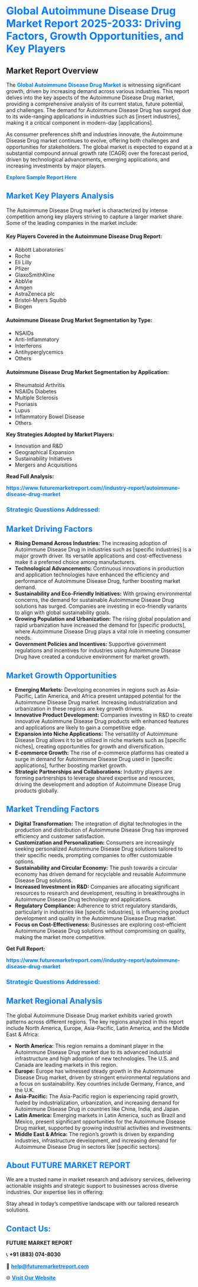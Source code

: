 <h1 style="color: #007BFF;">Global Autoimmune Disease Drug Market Report 2025-2033: Driving Factors, Growth Opportunities, and Key Players</h1>

<section id="overview">
<h2>Market Report Overview</h2>
<p>The <a href="https://www.futuremarketreport.com//industry-report/autoimmune-disease-drug-market" style="color: #007BFF; text-decoration: none;"><strong>Global Autoimmune Disease Drug Market</strong></a> is witnessing significant growth, driven by increasing demand across various industries. This report delves into the key aspects of the Autoimmune Disease Drug market, providing a comprehensive analysis of its current status, future potential, and challenges. The demand for Autoimmune Disease Drug has surged due to its wide-ranging applications in industries such as [insert industries], making it a critical component in modern-day [applications].</p>
<p>As consumer preferences shift and industries innovate, the Autoimmune Disease Drug market continues to evolve, offering both challenges and opportunities for stakeholders. The global market is expected to expand at a substantial compound annual growth rate (CAGR) over the forecast period, driven by technological advancements, emerging applications, and increasing investments by major players.</p>
</section>

<section id="overview">
<p><a href="https://www.futuremarketreport.com//request-sample/reportId=78871" style="color: #007BFF; text-decoration: none;"><strong>Explore Sample Report Here</strong></a></p>
</section>

<section id="key-players">
<h2 style="color: #007BFF;">Market Key Players Analysis</h2>
<p>The Autoimmune Disease Drug market is characterized by intense competition among key players striving to capture a larger market share. Some of the leading companies in the market include:</p>
<h4>Key Players Covered in the Autoimmune Disease Drug Report:</h4>
<ul><li>Abbott Laboratories</li><li>Roche</li><li>Eli Lilly</li><li>Pfizer</li><li>GlaxoSmithKline</li><li>AbbVie</li><li>Amgen</li><li>AstraZeneca plc</li><li>Bristol-Myers Squibb</li><li>Biogen</li></ul>
<h4>Autoimmune Disease Drug Market Segmentation by Type:</h4>
<ul><li>NSAIDs</li><li>Anti-Inflammatory</li><li>Interferons</li><li>Antihyperglycemics</li><li>Others</li></ul>

<h4>Autoimmune Disease Drug Market Segmentation by Application:</h4>
<ul><li>Rheumatoid Arthritis</li><li>NSAIDs Diabetes</li><li>Multiple Sclerosis</li><li>Psoriasis</li><li>Lupus</li><li>Inflammatory Bowel Disease</li><li>Others</li></ul>
<p><strong>Key Strategies Adopted by Market Players:</strong></p>
<ul>
<li>Innovation and R&D</li>
<li>Geographical Expansion</li>
<li>Sustainability Initiatives</li>
<li>Mergers and Acquisitions</li>
</ul>
</section>

<section>
<p><strong>Read Full Analysis: </strong></p><a href="https://www.futuremarketreport.com//industry-report/autoimmune-disease-drug-market" style="color: #007BFF; text-decoration: none;"><strong>https://www.futuremarketreport.com//industry-report/autoimmune-disease-drug-market</strong></a>
<h3 style="color: #007BFF;">Strategic Questions Addressed:</h3>
</section>

<section id="driving-factors">
<h2 style="color: #007BFF;">Market Driving Factors</h2>
<ul>
<li><strong>Rising Demand Across Industries:</strong> The increasing adoption of Autoimmune Disease Drug in industries such as [specific industries] is a major growth driver. Its versatile applications and cost-effectiveness make it a preferred choice among manufacturers.</li>
<li><strong>Technological Advancements:</strong> Continuous innovations in production and application technologies have enhanced the efficiency and performance of Autoimmune Disease Drug, further boosting market demand.</li>
<li><strong>Sustainability and Eco-Friendly Initiatives:</strong> With growing environmental concerns, the demand for sustainable Autoimmune Disease Drug solutions has surged. Companies are investing in eco-friendly variants to align with global sustainability goals.</li>
<li><strong>Growing Population and Urbanization:</strong> The rising global population and rapid urbanization have increased the demand for [specific products], where Autoimmune Disease Drug plays a vital role in meeting consumer needs.</li>
<li><strong>Government Policies and Incentives:</strong> Supportive government regulations and incentives for industries using Autoimmune Disease Drug have created a conducive environment for market growth.</li>
</ul>
</section>

<section id="growth-opportunities">
<h2 style="color: #007BFF;">Market Growth Opportunities</h2>
<ul>
<li><strong>Emerging Markets:</strong> Developing economies in regions such as Asia-Pacific, Latin America, and Africa present untapped potential for the Autoimmune Disease Drug market. Increasing industrialization and urbanization in these regions are key growth drivers.</li>
<li><strong>Innovative Product Development:</strong> Companies investing in R&D to create innovative Autoimmune Disease Drug products with enhanced features and applications are likely to gain a competitive edge.</li>
<li><strong>Expansion into Niche Applications:</strong> The versatility of Autoimmune Disease Drug allows it to be utilized in niche markets such as [specific niches], creating opportunities for growth and diversification.</li>
<li><strong>E-commerce Growth:</strong> The rise of e-commerce platforms has created a surge in demand for Autoimmune Disease Drug used in [specific applications], further boosting market growth.</li>
<li><strong>Strategic Partnerships and Collaborations:</strong> Industry players are forming partnerships to leverage shared expertise and resources, driving the development and adoption of Autoimmune Disease Drug products globally.</li>
</ul>
</section>

<section id="trending-factors">
<h2 style="color: #007BFF;">Market Trending Factors</h2>
<ul>
<li><strong>Digital Transformation:</strong> The integration of digital technologies in the production and distribution of Autoimmune Disease Drug has improved efficiency and customer satisfaction.</li>
<li><strong>Customization and Personalization:</strong> Consumers are increasingly seeking personalized Autoimmune Disease Drug solutions tailored to their specific needs, prompting companies to offer customizable options.</li>
<li><strong>Sustainability and Circular Economy:</strong> The push towards a circular economy has driven demand for recyclable and reusable Autoimmune Disease Drug solutions.</li>
<li><strong>Increased Investment in R&D:</strong> Companies are allocating significant resources to research and development, resulting in breakthroughs in Autoimmune Disease Drug technology and applications.</li>
<li><strong>Regulatory Compliance:</strong> Adherence to strict regulatory standards, particularly in industries like [specific industries], is influencing product development and quality in the Autoimmune Disease Drug market.</li>
<li><strong>Focus on Cost-Effectiveness:</strong> Businesses are exploring cost-efficient Autoimmune Disease Drug solutions without compromising on quality, making the market more competitive.</li>
</ul>
</section>

<section>
<p><strong>Get Full Report: </strong></p><a href="https://www.futuremarketreport.com//industry-report/autoimmune-disease-drug-market" style="color: #007BFF; text-decoration: none;"><strong>https://www.futuremarketreport.com//industry-report/autoimmune-disease-drug-market</strong></a>
<h3 style="color: #007BFF;">Strategic Questions Addressed:</h3>
</section>


<section id="regional-analysis">
<h2 style="color: #007BFF;">Market Regional Analysis</h2>
<p>The global Autoimmune Disease Drug market exhibits varied growth patterns across different regions. The key regions analyzed in this report include North America, Europe, Asia-Pacific, Latin America, and the Middle East & Africa:</p>
<ul>
<li><strong>North America:</strong> This region remains a dominant player in the Autoimmune Disease Drug market due to its advanced industrial infrastructure and high adoption of new technologies. The U.S. and Canada are leading markets in this region.</li>
<li><strong>Europe:</strong> Europe has witnessed steady growth in the Autoimmune Disease Drug market, driven by stringent environmental regulations and a focus on sustainability. Key countries include Germany, France, and the U.K.</li>
<li><strong>Asia-Pacific:</strong> The Asia-Pacific region is experiencing rapid growth, fueled by industrialization, urbanization, and increasing demand for Autoimmune Disease Drug in countries like China, India, and Japan.</li>
<li><strong>Latin America:</strong> Emerging markets in Latin America, such as Brazil and Mexico, present significant opportunities for the Autoimmune Disease Drug market, supported by growing industrial activities and investments.</li>
<li><strong>Middle East & Africa:</strong> The region’s growth is driven by expanding industries, infrastructure development, and increasing demand for Autoimmune Disease Drug in sectors like [specific sectors].</li>
</ul>
</section>

<footer>
<h2 style="color: #007BFF;">About FUTURE MARKET REPORT</h2>
<p>We are a trusted name in market research and advisory services, delivering actionable insights and strategic support to businesses across diverse industries. Our expertise lies in offering:</p>

<p>Stay ahead in today’s competitive landscape with our tailored research solutions.</p>

<h2 style="color: #007BFF;">Contact Us:</h2>
<p><strong>FUTURE MARKET REPORT</strong></p>
<p>📞 <strong>+91 (883) 074-8030</strong></p>
<p>📧 <strong><a href="mailto:help@futuremarketreport.com" style="color: #007BFF;">help@futuremarketreport.com</a></strong></p>
<p>🌐 <strong><a href="https://www.futuremarketreport.com/" style="color: #007BFF;">Visit Our Website</a></strong></p>
</footer>